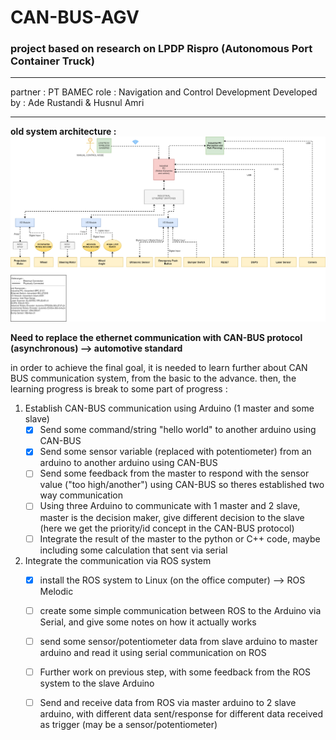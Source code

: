 # CAN-BUS-AGV

### project based on research on LPDP Rispro (Autonomous Port Container Truck)
***
partner : PT BAMEC
role : Navigation and Control Development
Developed by : Ade Rustandi & Husnul Amri
***

**old system architecture :**
![Old system architecture](https://github.com/aderustandi/CAN-BUS-AGV/blob/master/Data/Architecture%20System/New%20Structure-Page-1.png)

**Need to replace the ethernet communication with CAN-BUS protocol (asynchronous) --> automotive standard**

in order to achieve the final goal, it is needed to learn further about CAN BUS communication system, from the basic to the advance. then, the learning progress is break to some part of progress : 
1. Establish CAN-BUS communication using Arduino (1 master and some slave)
   - [x] Send some command/string "hello world" to another arduino using CAN-BUS
   - [x] Send some sensor variable (replaced with potentiometer) from an arduino to another arduino using CAN-BUS
   - [ ] Send some feedback from the master to respond with the sensor value ("too high/another") using CAN-BUS so theres established two way communication
   - [ ] Using three Arduino to communicate with 1 master and 2 slave, master is the decision maker, give different decision to the slave (here we get the priority/id concept in the CAN-BUS protocol)
   - [ ] Integrate the result of the master to the python or C++ code, maybe including some calculation that sent via serial
2. Integrate the communication via ROS system 
   - [x] install the ROS system to Linux (on the office computer) --> ROS Melodic
   - [ ] create some simple communication between ROS to the Arduino via Serial, and give some notes on how it actually works
   - [ ] send some sensor/potentiometer data from slave arduino to master arduino and read it using serial communication on ROS 
   - [ ] Further work on previous step, with some feedback from the ROS system to the slave Arduino
   - [ ] Send and receive data from ROS via master arduino to 2 slave arduino, with different data sent/response for different data received as trigger (may be a sensor/potentiometer)


    






